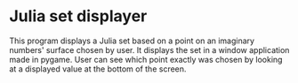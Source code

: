 # Julia set displayer

This program displays a Julia set based on a point on an imaginary numbers' surface chosen by user. It displays the set in a window application made in pygame. User can see which point exactly was chosen by looking at a displayed value at the bottom of the screen.

